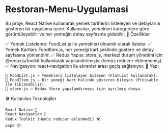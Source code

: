 ﻿# Restoran-Menu-Uygulamasi
Bu proje, React Native kullanarak yemek tariflerini listeleyen ve detaylarını gösteren bir uygulama içerir. Kullanıcılar, yemekleri kategorilere göre görüntüleyebilir ve her yemeğin detay sayfasına gidebilir.
🚀 Özellikler

✅ Yemek Listeleme: FoodList.js ile yemekleri dinamik olarak listeler.
✅ Yemek Kartları: FoodItem.js, her yemeği kart şeklinde gösterir ve detay sayfasına yönlendirir.
✅ Redux Yapısı: store.js, merkezi durum yönetimi için @reduxjs/toolkit kullanılarak yapılandırılmıştır (henüz reducer eklenmemiş).
✅ Navigasyon: react-navigation ile ekranlar arası geçiş sağlanıyor.
📂 Yapı

    📌 FoodList.js → Yemekleri listeleyen bileşen (FlatList kullanarak).
    📌 FoodItem.js → Bir yemeği kart halinde gösteren bileşen (Pressable ile tıklanabilir).
    📌 store.js → Redux Store yapılandırması için ayrılmış dosya.

🛠️ Kullanılan Teknolojiler

    React Native 🚀
    React Navigation 🔄
    Redux Toolkit (Henüz reducer eklenmedi) 🛠️
    Expo 📦
